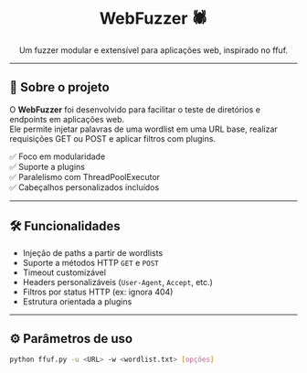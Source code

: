 <h1 align="center">WebFuzzer 🕷️</h1>
<p align="center">
  Um fuzzer modular e extensível para aplicações web, inspirado no ffuf.
</p>

---

## 🚀 Sobre o projeto

O **WebFuzzer** foi desenvolvido para facilitar o teste de diretórios e endpoints em aplicações web.  
Ele permite injetar palavras de uma wordlist em uma URL base, realizar requisições GET ou POST e aplicar filtros com plugins.

✅ Foco em modularidade  
✅ Suporte a plugins  
✅ Paralelismo com ThreadPoolExecutor  
✅ Cabeçalhos personalizados incluídos

---

## 🛠️ Funcionalidades

- Injeção de paths a partir de wordlists
- Suporte a métodos HTTP `GET` e `POST`
- Timeout customizável
- Headers personalizáveis (`User-Agent`, `Accept`, etc.)
- Filtros por status HTTP (ex: ignora 404)
- Estrutura orientada a plugins

---

## ⚙️ Parâmetros de uso

```bash
python ffuf.py -u <URL> -w <wordlist.txt> [opções]
